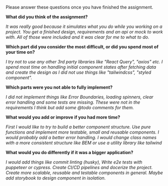Please answer these questions once you have finished the assignment.

**What did you think of the assignment?**

_It was really good because it simulates what you do while you working on a project. You get a finished design, requirements and an api or mock to work with. All of those were included and it was clear for me to what to do._

**Which part did you consider the most difficult, or did you spend most of your time on?**

_I try not to use any other 3rd party libraries like "React Query", "axios" etc. I spend most time on handling initial component states after fetching data and create the design as I did not use things like "tailwindcss", "styled component"._

**Which parts were you not able to fully implement?**

_I did not implement things like Error Boundaries, loading spinners, clear error handling and some tests are missing. These were not in the requirements I think but add some @todo comments for them._

**What would you add or improve if you had more time?**

_First I would like to try to build a better component structure. Use pure functions and implement more testable, small and reusable components. I would probably add a better error handling. I would change class names with a more consistent structure like BEM or use a utility library like tailwind_

**What would you do differently if it was a bigger application?**

_I would add things like commit linting (husky), Write e2e tests with puppeteer or cypress. Create CI/CD pipelines and docerize the project. Create more scalable, reusable and testable components in general. Maybe add storybook to design component in isolation._
